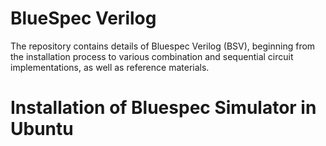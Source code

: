 # BlueSpec Verilog
The repository contains details of Bluespec Verilog (BSV), beginning from the installation process to various combination and sequential circuit implementations, as well as reference materials.

# Installation of Bluespec Simulator in Ubuntu
